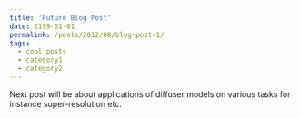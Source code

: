 ```yaml
---
title: 'Future Blog Post'
date: 2199-01-01
permalink: /posts/2012/08/blog-post-1/
tags:
  - cool posts
  - category1
  - category2
---
```


Next post will be about applications of diffuser models on various tasks for instance super-resolution etc. 
